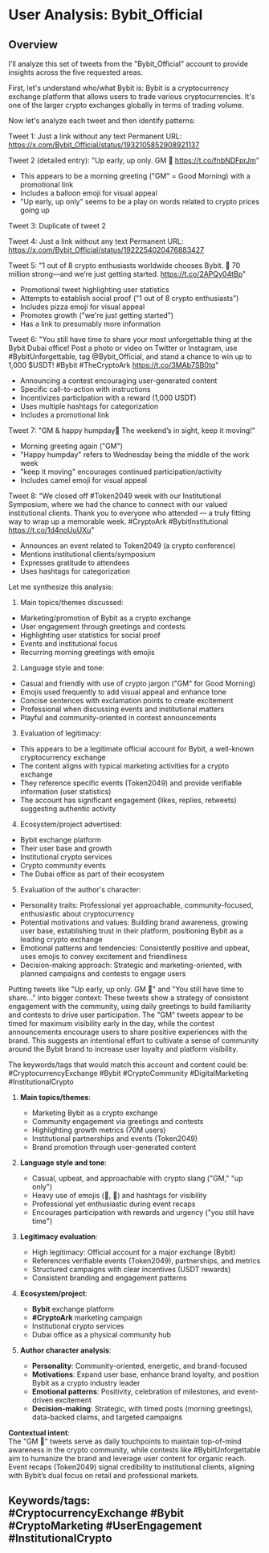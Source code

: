 # User Analysis: Bybit_Official

## Overview

<think>
I'll analyze this set of tweets from the "Bybit_Official" account to provide insights across the five requested areas.

First, let's understand who/what Bybit is:
Bybit is a cryptocurrency exchange platform that allows users to trade various cryptocurrencies. It's one of the larger crypto exchanges globally in terms of trading volume.

Now let's analyze each tweet and then identify patterns:

Tweet 1: Just a link without any text 
Permanent URL: https://x.com/Bybit_Official/status/1932105852908921137

Tweet 2 (detailed entry): "Up early, up only. GM 🎈 https://t.co/fnbNDFprJm"
- This appears to be a morning greeting ("GM" = Good Morning) with a promotional link
- Includes a balloon emoji for visual appeal
- "Up early, up only" seems to be a play on words related to crypto prices going up

Tweet 3: Duplicate of tweet 2

Tweet 4: Just a link without any text 
Permanent URL: https://x.com/Bybit_Official/status/1922254020476883427

Tweet 5: "1 out of 8 crypto enthusiasts worldwide chooses Bybit. 🍕 70 million strong—and we’re just getting started. https://t.co/2APQy04tBp"
- Promotional tweet highlighting user statistics
- Attempts to establish social proof ("1 out of 8 crypto enthusiasts")
- Includes pizza emoji for visual appeal
- Promotes growth ("we're just getting started")
- Has a link to presumably more information

Tweet 6: "You still have time to share your most unforgettable thing at the Bybit Dubai office! Post a photo or video on Twitter or Instagram, use #BybitUnforgettable, tag @Bybit_Official, and stand a chance to win up to 1,000 $USDT! #Bybit #TheCryptoArk https://t.co/3MAb7SB0tq"
- Announcing a contest encouraging user-generated content
- Specific call-to-action with instructions
- Incentivizes participation with a reward (1,000 USDT)
- Uses multiple hashtags for categorization
- Includes a promotional link

Tweet 7: "GM & happy humpday🐪 The weekend’s in sight, keep it moving!"
- Morning greeting again ("GM")
- "Happy humpday" refers to Wednesday being the middle of the work week
- "keep it moving" encourages continued participation/activity
- Includes camel emoji for visual appeal

Tweet 8: "We closed off #Token2049 week with our Institutional Symposium, where we had the chance to connect with our valued institutional clients. Thank you to everyone who attended — a truly fitting way to wrap up a memorable week. #CryptoArk #BybitInstitutional https://t.co/1d4noUuUXu"
- Announces an event related to Token2049 (a crypto conference)
- Mentions institutional clients/symposium
- Expresses gratitude to attendees
- Uses hashtags for categorization

Let me synthesize this analysis:

1. Main topics/themes discussed:
- Marketing/promotion of Bybit as a crypto exchange
- User engagement through greetings and contests
- Highlighting user statistics for social proof
- Events and institutional focus
- Recurring morning greetings with emojis

2. Language style and tone:
- Casual and friendly with use of crypto jargon ("GM" for Good Morning)
- Emojis used frequently to add visual appeal and enhance tone
- Concise sentences with exclamation points to create excitement
- Professional when discussing events and institutional matters
- Playful and community-oriented in contest announcements

3. Evaluation of legitimacy:
- This appears to be a legitimate official account for Bybit, a well-known cryptocurrency exchange
- The content aligns with typical marketing activities for a crypto exchange
- They reference specific events (Token2049) and provide verifiable information (user statistics)
- The account has significant engagement (likes, replies, retweets) suggesting authentic activity

4. Ecosystem/project advertised:
- Bybit exchange platform
- Their user base and growth
- Institutional crypto services
- Crypto community events
- The Dubai office as part of their ecosystem

5. Evaluation of the author's character:
- Personality traits: Professional yet approachable, community-focused, enthusiastic about cryptocurrency
- Potential motivations and values: Building brand awareness, growing user base, establishing trust in their platform, positioning Bybit as a leading crypto exchange
- Emotional patterns and tendencies: Consistently positive and upbeat, uses emojis to convey excitement and friendliness
- Decision-making approach: Strategic and marketing-oriented, with planned campaigns and contests to engage users

Putting tweets like "Up early, up only. GM 🎈" and "You still have time to share..." into bigger context:
These tweets show a strategy of consistent engagement with the community, using daily greetings to build familiarity and contests to drive user participation. The "GM" tweets appear to be timed for maximum visibility early in the day, while the contest announcements encourage users to share positive experiences with the brand. This suggests an intentional effort to cultivate a sense of community around the Bybit brand to increase user loyalty and platform visibility.

The keywords/tags that would match this account and content could be:
#CryptocurrencyExchange #Bybit #CryptoCommunity #DigitalMarketing #InstitutionalCrypto
</think>

1. **Main topics/themes**:  
   - Marketing Bybit as a crypto exchange  
   - Community engagement via greetings and contests  
   - Highlighting growth metrics (70M users)  
   - Institutional partnerships and events (Token2049)  
   - Brand promotion through user-generated content  

2. **Language style and tone**:  
   - Casual, upbeat, and approachable with crypto slang ("GM," "up only")  
   - Heavy use of emojis (🎈, 🐫) and hashtags for visibility  
   - Professional yet enthusiastic during event recaps  
   - Encourages participation with rewards and urgency ("you still have time")  

3. **Legitimacy evaluation**:  
   - High legitimacy: Official account for a major exchange (Bybit)  
   - References verifiable events (Token2049), partnerships, and metrics  
   - Structured campaigns with clear incentives (USDT rewards)  
   - Consistent branding and engagement patterns  

4. **Ecosystem/project**:  
   - **Bybit** exchange platform  
   - **#CryptoArk** marketing campaign  
   - Institutional crypto services  
   - Dubai office as a physical community hub  

5. **Author character analysis**:  
   - **Personality**: Community-oriented, energetic, and brand-focused  
   - **Motivations**: Expand user base, enhance brand loyalty, and position Bybit as a crypto industry leader  
   - **Emotional patterns**: Positivity, celebration of milestones, and event-driven excitement  
   - **Decision-making**: Strategic, with timed posts (morning greetings), data-backed claims, and targeted campaigns  

**Contextual intent**:  
The "GM 🎈" tweets serve as daily touchpoints to maintain top-of-mind awareness in the crypto community, while contests like #BybitUnforgettable aim to humanize the brand and leverage user content for organic reach. Event recaps (Token2049) signal credibility to institutional clients, aligning with Bybit’s dual focus on retail and professional markets.  

**Keywords/tags**:  
#CryptocurrencyExchange #Bybit #CryptoMarketing #UserEngagement #InstitutionalCrypto
---
